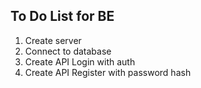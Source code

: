 ## To Do List for BE

1. Create server
2. Connect to database
3. Create API Login with auth
4. Create API Register with password hash